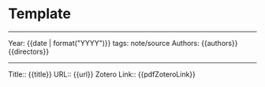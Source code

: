 # Template

---
Year: {{date | format("YYYY")}}
tags: note/source
Authors: {{authors}}{{directors}}

---

Title:: {{title}}
URL:: {{url}}
Zotero Link:: {{pdfZoteroLink}}